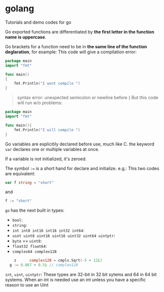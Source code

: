 # golang
Tutorials and demo codes for go




Go exported functions are differentiated by **the first letter in the function
name is uppercase**.

Go brackets for a function need to be in **the same line of the function
deglaration**, for example:
This code will give a compilation error:
```go
package main
import "fmt"

func main()
{
    fmt.Println("I wont compile ")
}
```
> syntax error: unexpected semicolon or newline before {
But this code will run w/o problems:
```go
package main
import "fmt"

func main(){
    fmt.Println("I will compile ")
}
```

Go variables are explicitily declared before use, much like C.
the keyword `var` declares one or multiple variables at once.

If a variable is not initialized, it's zeroed.

The symbol `:=` is a short hand for declare and initialize.
e.g.:
This two codes are equivalent:
```go
var f string = "short"
```
and
```go
f := "short"
```

`go` has the next built in types:
* `bool`:
* `string`:
* `int int8 int16 int16 int32 int64`:
* `uint uint8 uint16 uint16 uint32 uint64 uintptr`:
* `byte` == `uint8`:
* `float32 float64`:
* `complex64 complex128`

```go
	z      complex128 = cmplx.Sqrt(-5 + 12i)
  g := 0.867 + 0.5i // complex128
```
`int`, `uint`, `uintptr`:
These types are 32-bit in 32 bit sytems and 64 in 64 bit systems. When an int is needed use an int
unless you have a specific reason to use an Uint
